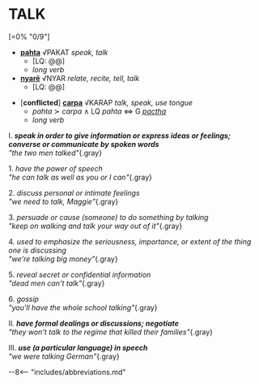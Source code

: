 # TALK

[=0% "0/9"]

+ [**pahta**](https://eldamo.org/content/words/word-2290254557.html) √PAKAT *speak, talk*
	+ [LQ: @@]
	+ *long verb*
+ [**nyarë**](https://eldamo.org/content/words/word-2739029693.html) √NYAR *relate, recite, tell, talk*
	+ [LQ: @@]
	
<!-- -->
+ [**conflicted**] [**carpa**](https://eldamo.org/content/words/word-716407617.html?neo) √KARAP *talk, speak, use tongue*
	+ *pahta* &sc; *carpa* &and; LQ *pahta* &hArr; G [*pactha*](https://eldamo.org/content/words/word-1917204485.html) 
	+ *long verb*

I. ***speak in order to give information or express ideas or feelings; converse or communicate by spoken words***<br>
*"the two men talked"*{.gray}

1\. *have the power of speech*<br>
*"he can talk as well as you or I can"*{.gray}

2\. *discuss personal or intimate feelings*<br>
*"we need to talk, Maggie"*{.gray}

3\. *persuade or cause (someone) to do something by talking*<br>
*"keep on walking and talk your way out of it"*{.gray}

4\. *used to emphasize the seriousness, importance, or extent of the thing one is discussing*<br>
*"we're talking big money"*{.gray}

5\. *reveal secret or confidential information*<br>
*"dead men can't talk"*{.gray}

6\. *gossip*<br>
*"you'll have the whole school talking"*{.gray}

II. ***have formal dealings or discussions; negotiate***<br>
*"they won't talk to the regime that killed their families"*{.gray}

III. ***use (a particular language) in speech***<br>
*"we were talking German"*{.gray}

--8<-- "includes/abbreviations.md"